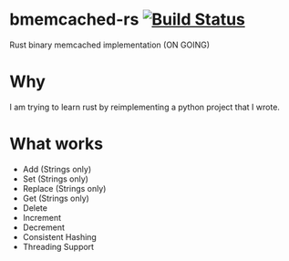 # bmemcached-rs [![Build Status](https://travis-ci.org/jaysonsantos/bmemcached-rs.svg?branch=master)](https://travis-ci.org/jaysonsantos/bmemcached-rs)
Rust binary memcached implementation (ON GOING)

# Why
I am trying to learn rust by reimplementing a python project that I wrote.

# What works
* Add (Strings only)
* Set (Strings only)
* Replace (Strings only)
* Get (Strings only)
* Delete
* Increment
* Decrement
* Consistent Hashing
* Threading Support
